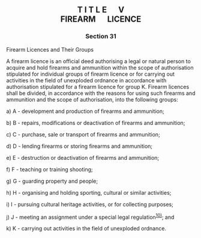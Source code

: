 ## <a name="title_5"></a><p align="center">T I T L E &emsp; V<br /> FIREARM &emsp; LICENCE</p>

### <a name="section_31"></a><p align="center">Section 31</p>

Firearm Licences and Their Groups

A firearm licence is an official deed authorising a legal or natural person to acquire and hold firearms and ammunition within the scope of authorisation stipulated for individual groups of firearm licence or for carrying out activities in the field of unexploded ordnance in accordance with authorisation stipulated for a firearm licence for group K. Firearm licences shall be divided, in accordance with the reasons for using such firearms and ammunition and the scope of authorisation, into the following groups:

a) A - development and production of firearms and ammunition;

b) B - repairs, modifications or deactivation of firearms and ammunition;

c) C - purchase, sale or transport of firearms and ammunition;

d) D - lending firearms or storing firearms and ammunition;

e) E - destruction or deactivation of firearms and ammunition;

f) F - teaching or training shooting;

g) G - guarding property and people;

h) H - organising and holding sporting, cultural or similar activities;

i) I - pursuing cultural heritage activities, or for collecting purposes;

j) J - meeting an assignment under a special legal regulation<sup>[10)](#fn10)</sup>; and

k) K - carrying out activities in the field of unexploded ordnance.



